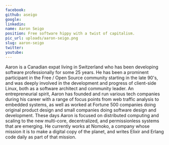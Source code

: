 ```yaml
---
facebook: 
github: aseigo
google: 
linkedin: 
name: Aaron Seigo
position: Free software hippy with a twist of capitalism.
pic_url: uploads/aaron-seigo.png
slug: aaron-seigo
twitter: 
youtube: 
---
```

<p>Aaron is a Canadian expat living in Switzerland who has been developing software professionally for some 25 years. He has been a prominent participant in the Free / Open Source community starting in the late 90&#39;s, and was deeply involved in the development and progress of client-side Linux, both as a software architect and community leader. An entrepreneurial spirit, Aaron has founded and run various tech companies during his career with a range of focus points from web traffic analysis to embedded systems, as well as worked at Fortune 500 companies doing original product design and small companies doing software design and development. These days Aaron is focused on distributed computing and scaling to the new multi-core, decentralized, and permissionless systems that are emerging. He currently works at Nomoko, a company whose mission it is to make a digital copy of the planet, and writes Elixir and Erlang code daily as part of that mission.</p>

